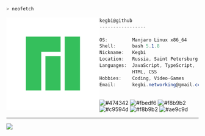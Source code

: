 ```zsh
> neofetch
```

<img align="left" src="assets/manjaro-logo.png" alt="logo.png" width="244" />

```csharp
kegbi@github
-----------------

OS:         Manjaro Linux x86_64
Shell:      bash 5.1.8
Nickname:   Kegbi
Location:   Russia, Saint Petersburg
Languages:  JavaScript, TypeScript,
            HTML, CSS
Hobbies:    Coding, Video-Games
Email:      kegbi.networking@gmail.com
```

<p align="left">
  &nbsp; &nbsp; &nbsp; &nbsp; &nbsp;&nbsp; &nbsp; &nbsp; &nbsp; &nbsp;&nbsp; &nbsp; &nbsp; &nbsp; &nbsp; &nbsp; &nbsp; &nbsp; &nbsp; &nbsp; &nbsp; &nbsp; &nbsp; &nbsp; &nbsp; &nbsp; &nbsp; &nbsp; &nbsp; &nbsp; &nbsp; 
  <img alt="#474342" src="https://via.placeholder.com/15/474342/000000?text=+" width="25" height="20" />
  <img alt="#fbedf6" src="https://via.placeholder.com/15/4ca4eb/000000?text=+" width="25" height="20" />
  <img alt="#f8b9b2" src="https://via.placeholder.com/15/35BF5C/000000?text=+" width="25" height="20" />
  <img alt="#c9594d" src="https://via.placeholder.com/15/d74681/000000?text=+" width="25" height="20" />
  <img alt="#f8b9b2" src="https://via.placeholder.com/15/60409c/000000?text=+" width="25" height="20" />
  <img alt="#ae9c9d" src="https://via.placeholder.com/15/ae9c9d/000000?text=+" width="25" height="20" />
</p>

---

![](https://komarev.com/ghpvc/?username=Kegbi&style=flat-square)
